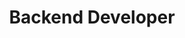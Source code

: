 ---
name: Mats
title: Backend Developer
description: Mats is an experienced backend developer focusing on cloud development in AWS using GoLang. He is a curious geek who loves to expand his horizons as a developer both at home and at work. When Mats is not busy working on one of his home projects he loves to workout, cook the juciest burgers in town (according to himself) or just hangout with some friends over a couple of beers.
image: /avatars/mats.jpg
---